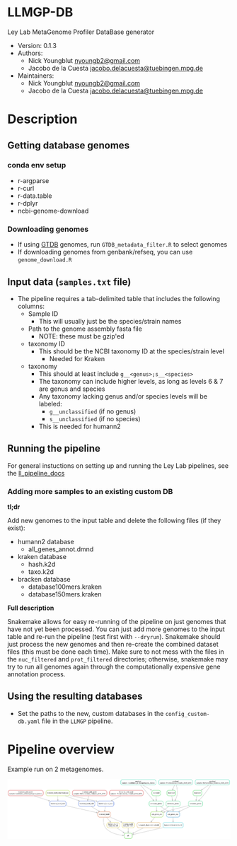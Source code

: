 LLMGP-DB
========

Ley Lab MetaGenome Profiler DataBase generator

* Version: 0.1.3
* Authors:
  * Nick Youngblut <nyoungb2@gmail.com>
  * Jacobo de la Cuesta <jacobo.delacuesta@tuebingen.mpg.de>
* Maintainers:
  * Nick Youngblut <nyoungb2@gmail.com>
  * Jacobo de la Cuesta <jacobo.delacuesta@tuebingen.mpg.de>


# Description

## Getting database genomes

### conda env setup

* r-argparse
* r-curl
* r-data.table
* r-dplyr
* ncbi-genome-download

### Downloading genomes

* If using [GTDB](https://gtdb.ecogenomic.org/) genomes, run `GTDB_metadata_filter.R` to select genomes
* If downloading genomes from genbank/refseq, you can use `genome_download.R`

## Input data (`samples.txt` file)

* The pipeline requires a tab-delimited table that includes the following columns:
  * Sample ID
    * This will usually just be the species/strain names
  * Path to the genome assembly fasta file
    * NOTE: these must be gzip'ed
  * taxonomy ID
    * This should be the NCBI taxonomy ID at the species/strain level
      * Needed for Kraken
  * taxonomy
    * This should at least include `g__<genus>;s__<species>`
    * The taxonomy can include higher levels, as long as levels 6 & 7 are genus and species
    * Any taxonomy lacking genus and/or species levels will be labeled:
      * `g__unclassified`  (if no genus)
      * `s__unclassified`  (if no species)
    * This is needed for humann2
    
## Running the pipeline

For general instuctions on setting up and running the Ley Lab pipelines, see the [ll_pipeline_docs](https://gitlab.tuebingen.mpg.de/leylabmpi/pipelines/ll_pipeline_docs)

### Adding more samples to an existing custom DB

**tl;dr**

Add new genomes to the input table and delete the following files (if they exist):

* humann2 database
  * all_genes_annot.dmnd
* kraken database
  * hash.k2d
  * taxo.k2d
* bracken database
  * database100mers.kraken
  * database150mers.kraken

**Full description**

Snakemake allows for easy re-running of the pipeline on just genomes that have not yet been processed.
You can just add more genomes to the input table and re-run the pipeline (test first with `--dryrun`).
Snakemake should just process the new genomes and then re-create the combined dataset files (this must be done each time).
Make sure to not mess with the files in the `nuc_filtered` and `prot_filtered` directories; otherwise,
snakemake may try to run all genomes again through the computationally expensive gene annotation process.


## Using the resulting databases

* Set the paths to the new, custom databases in the `config_custom-db.yaml` file in the `LLMGP` pipeline.


# Pipeline overview

Example run on 2 metagenomes. 

![DAG](./llmgp-db_dag.png)

